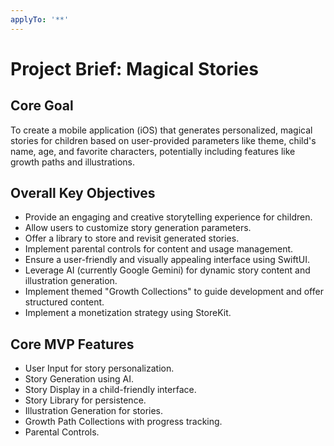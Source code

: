 ```yaml
---
applyTo: '**'
---
```


# Project Brief: Magical Stories

## Core Goal
To create a mobile application (iOS) that generates personalized, magical stories for children based on user-provided parameters like theme, child's name, age, and favorite characters, potentially including features like growth paths and illustrations.

## Overall Key Objectives
- Provide an engaging and creative storytelling experience for children.
- Allow users to customize story generation parameters.
- Offer a library to store and revisit generated stories.
- Implement parental controls for content and usage management.
- Ensure a user-friendly and visually appealing interface using SwiftUI.
- Leverage AI (currently Google Gemini) for dynamic story content and illustration generation.
- Implement themed "Growth Collections" to guide development and offer structured content.
- Implement a monetization strategy using StoreKit.

## Core MVP Features
- User Input for story personalization.
- Story Generation using AI.
- Story Display in a child-friendly interface.
- Story Library for persistence.
- Illustration Generation for stories.
- Growth Path Collections with progress tracking.
- Parental Controls.

